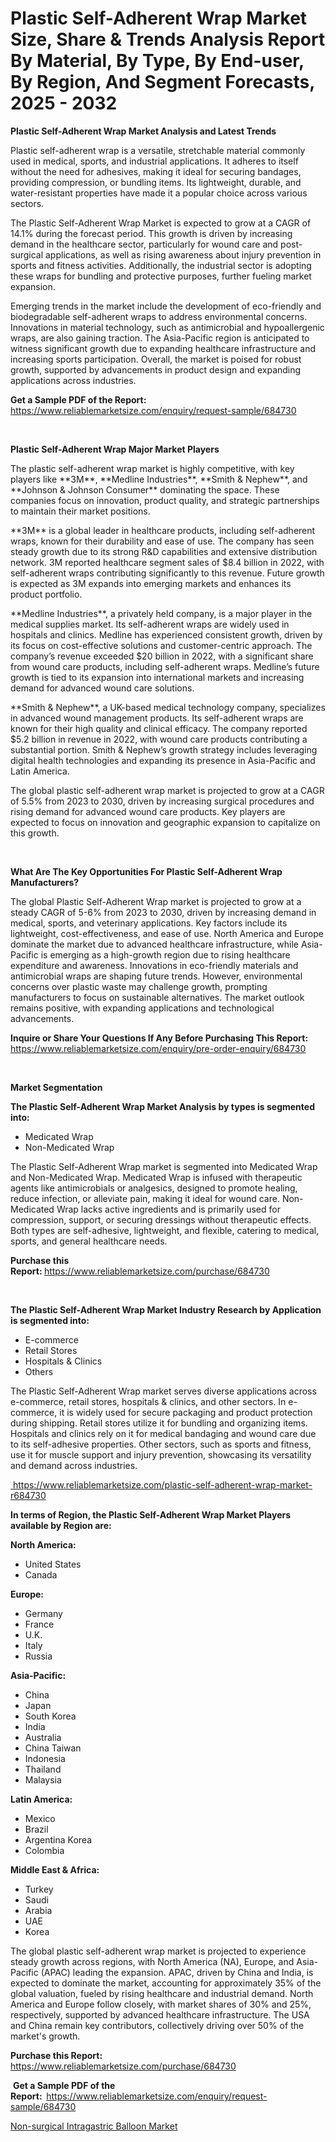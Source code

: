 <p><h1>Plastic Self-Adherent Wrap Market Size, Share & Trends Analysis Report By Material, By Type, By End-user, By Region, And Segment Forecasts, 2025 - 2032</h1></p><p><strong>Plastic Self-Adherent Wrap Market Analysis and Latest Trends</strong></p>
<p><p>Plastic self-adherent wrap is a versatile, stretchable material commonly used in medical, sports, and industrial applications. It adheres to itself without the need for adhesives, making it ideal for securing bandages, providing compression, or bundling items. Its lightweight, durable, and water-resistant properties have made it a popular choice across various sectors.</p><p>The Plastic Self-Adherent Wrap Market is expected to grow at a CAGR of 14.1% during the forecast period. This growth is driven by increasing demand in the healthcare sector, particularly for wound care and post-surgical applications, as well as rising awareness about injury prevention in sports and fitness activities. Additionally, the industrial sector is adopting these wraps for bundling and protective purposes, further fueling market expansion.</p><p>Emerging trends in the market include the development of eco-friendly and biodegradable self-adherent wraps to address environmental concerns. Innovations in material technology, such as antimicrobial and hypoallergenic wraps, are also gaining traction. The Asia-Pacific region is anticipated to witness significant growth due to expanding healthcare infrastructure and increasing sports participation. Overall, the market is poised for robust growth, supported by advancements in product design and expanding applications across industries.</p></p>
<p><strong>Get a Sample PDF of the Report:&nbsp;</strong> <a href="https://www.reliablemarketsize.com/enquiry/request-sample/684730?utm_campaign=1996&utm_medium=2&utm_source=Github&utm_content=ia&utm_term=20012025&utm_id=plastic-self-adherent-wrap">https://www.reliablemarketsize.com/enquiry/request-sample/684730</a></p>
<p>&nbsp;</p>
<p><strong>Plastic Self-Adherent Wrap Major Market Players</strong></p>
<p><p>The plastic self-adherent wrap market is highly competitive, with key players like **3M**, **Medline Industries**, **Smith & Nephew**, and **Johnson & Johnson Consumer** dominating the space. These companies focus on innovation, product quality, and strategic partnerships to maintain their market positions.</p><p>**3M** is a global leader in healthcare products, including self-adherent wraps, known for their durability and ease of use. The company has seen steady growth due to its strong R&D capabilities and extensive distribution network. 3M reported healthcare segment sales of $8.4 billion in 2022, with self-adherent wraps contributing significantly to this revenue. Future growth is expected as 3M expands into emerging markets and enhances its product portfolio.</p><p>**Medline Industries**, a privately held company, is a major player in the medical supplies market. Its self-adherent wraps are widely used in hospitals and clinics. Medline has experienced consistent growth, driven by its focus on cost-effective solutions and customer-centric approach. The company’s revenue exceeded $20 billion in 2022, with a significant share from wound care products, including self-adherent wraps. Medline’s future growth is tied to its expansion into international markets and increasing demand for advanced wound care solutions.</p><p>**Smith & Nephew**, a UK-based medical technology company, specializes in advanced wound management products. Its self-adherent wraps are known for their high quality and clinical efficacy. The company reported $5.2 billion in revenue in 2022, with wound care products contributing a substantial portion. Smith & Nephew’s growth strategy includes leveraging digital health technologies and expanding its presence in Asia-Pacific and Latin America.</p><p>The global plastic self-adherent wrap market is projected to grow at a CAGR of 5.5% from 2023 to 2030, driven by increasing surgical procedures and rising demand for advanced wound care products. Key players are expected to focus on innovation and geographic expansion to capitalize on this growth.</p></p>
<p>&nbsp;</p>
<p><strong>What Are The Key Opportunities For Plastic Self-Adherent Wrap Manufacturers?</strong></p>
<p><p>The global Plastic Self-Adherent Wrap market is projected to grow at a steady CAGR of 5-6% from 2023 to 2030, driven by increasing demand in medical, sports, and veterinary applications. Key factors include its lightweight, cost-effectiveness, and ease of use. North America and Europe dominate the market due to advanced healthcare infrastructure, while Asia-Pacific is emerging as a high-growth region due to rising healthcare expenditure and awareness. Innovations in eco-friendly materials and antimicrobial wraps are shaping future trends. However, environmental concerns over plastic waste may challenge growth, prompting manufacturers to focus on sustainable alternatives. The market outlook remains positive, with expanding applications and technological advancements.</p></p>
<p><strong>Inquire or Share Your Questions If Any Before Purchasing This Report:</strong> <a href="https://www.reliablemarketsize.com/enquiry/pre-order-enquiry/684730?utm_campaign=1996&utm_medium=2&utm_source=Github&utm_content=ia&utm_term=20012025&utm_id=plastic-self-adherent-wrap">https://www.reliablemarketsize.com/enquiry/pre-order-enquiry/684730</a></p>
<p>&nbsp;</p>
<p><strong>Market Segmentation</strong></p>
<p><strong>The Plastic Self-Adherent Wrap Market Analysis by types is segmented into:</strong></p>
<p><ul><li>Medicated Wrap</li><li>Non-Medicated Wrap</li></ul></p>
<p><p>The Plastic Self-Adherent Wrap market is segmented into Medicated Wrap and Non-Medicated Wrap. Medicated Wrap is infused with therapeutic agents like antimicrobials or analgesics, designed to promote healing, reduce infection, or alleviate pain, making it ideal for wound care. Non-Medicated Wrap lacks active ingredients and is primarily used for compression, support, or securing dressings without therapeutic effects. Both types are self-adhesive, lightweight, and flexible, catering to medical, sports, and general healthcare needs.</p></p>
<p><strong>Purchase this Report:&nbsp;</strong><a href="https://www.reliablemarketsize.com/purchase/684730?utm_campaign=1996&utm_medium=2&utm_source=Github&utm_content=ia&utm_term=20012025&utm_id=plastic-self-adherent-wrap">https://www.reliablemarketsize.com/purchase/684730</a></p>
<p>&nbsp;</p>
<p><strong>The Plastic Self-Adherent Wrap Market Industry Research by Application is segmented into:</strong></p>
<p><ul><li>E-commerce</li><li>Retail Stores</li><li>Hospitals & Clinics</li><li>Others</li></ul></p>
<p><p>The Plastic Self-Adherent Wrap market serves diverse applications across e-commerce, retail stores, hospitals & clinics, and other sectors. In e-commerce, it is widely used for secure packaging and product protection during shipping. Retail stores utilize it for bundling and organizing items. Hospitals and clinics rely on it for medical bandaging and wound care due to its self-adhesive properties. Other sectors, such as sports and fitness, use it for muscle support and injury prevention, showcasing its versatility and demand across industries.</p></p>
<p><a href="https://www.reliablemarketsize.com/plastic-self-adherent-wrap-market-r684730?utm_campaign=1996&utm_medium=2&utm_source=Github&utm_content=ia&utm_term=20012025&utm_id=plastic-self-adherent-wrap">&nbsp;https://www.reliablemarketsize.com/plastic-self-adherent-wrap-market-r684730</a></p>
<p><strong>In terms of Region, the Plastic Self-Adherent Wrap Market Players available by Region are:</strong></p>
<p>
    <p> <strong> North America: </strong>
        <ul>
            <li>United States</li>
            <li>Canada</li>
        </ul>
        </p> 
    <p> <strong> Europe: </strong>
        <ul>
            <li>Germany</li>
            <li>France</li>
            <li>U.K.</li>
            <li>Italy</li>
            <li>Russia</li>
        </ul>
        </p> 
    <p> <strong> Asia-Pacific: </strong>
        <ul>
            <li>China</li>
            <li>Japan</li>
            <li>South Korea</li>
            <li>India</li>
            <li>Australia</li>
            <li>China Taiwan</li>
            <li>Indonesia</li>
            <li>Thailand</li>
            <li>Malaysia</li>
        </ul>
        </p> 
    <p> <strong> Latin America: </strong>
        <ul>
            <li>Mexico</li>
            <li>Brazil</li>
            <li>Argentina Korea</li>
            <li>Colombia</li>
        </ul>
        </p> 
    <p> <strong> Middle East & Africa: </strong>
        <ul>
            <li>Turkey</li>
            <li>Saudi</li>
            <li>Arabia</li>
            <li>UAE</li>
            <li>Korea</li>
        </ul>
    </p>
    </p>
<p><p>The global plastic self-adherent wrap market is projected to experience steady growth across regions, with North America (NA), Europe, and Asia-Pacific (APAC) leading the expansion. APAC, driven by China and India, is expected to dominate the market, accounting for approximately 35% of the global valuation, fueled by rising healthcare and industrial demand. North America and Europe follow closely, with market shares of 30% and 25%, respectively, supported by advanced healthcare infrastructure. The USA and China remain key contributors, collectively driving over 50% of the market's growth.</p></p>
<p><strong>Purchase this Report: </strong><a href="https://www.reliablemarketsize.com/purchase/684730?utm_campaign=1996&utm_medium=2&utm_source=Github&utm_content=ia&utm_term=20012025&utm_id=plastic-self-adherent-wrap">https://www.reliablemarketsize.com/purchase/684730</a></p>
<p>&nbsp;<strong>Get a Sample PDF of the Report:&nbsp;&nbsp;</strong><a href="https://www.reliablemarketsize.com/enquiry/request-sample/684730?utm_campaign=1996&utm_medium=2&utm_source=Github&utm_content=ia&utm_term=20012025&utm_id=plastic-self-adherent-wrap">https://www.reliablemarketsize.com/enquiry/request-sample/684730</a></p>
<p><strong></strong></p>
<p><p><a href="https://github.com/mookiesville/Market-Research-Report-List-1/blob/main/non-surgical-intragastric-balloon-market.md?utm_campaign=1996&utm_medium=2&utm_source=Github&utm_content=ia&utm_term=20012025&utm_id=plastic-self-adherent-wrap">Non-surgical Intragastric Balloon Market</a></p></p>